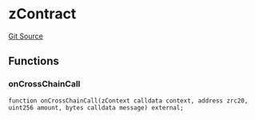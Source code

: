 # zContract
[Git Source](https://github.com/zeta-chain/protocol-contracts/blob/ec2fd2afc191922ecd1aea1903a837977ec7967e/contracts/zevm/interfaces/UniversalContract.sol)


## Functions
### onCrossChainCall


```solidity
function onCrossChainCall(zContext calldata context, address zrc20, uint256 amount, bytes calldata message) external;
```

